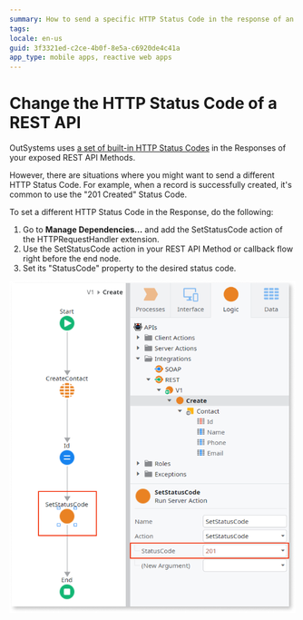 ```yaml
---
summary: How to send a specific HTTP Status Code in the response of an exposed REST API method.
tags: 
locale: en-us
guid: 3f3321ed-c2ce-4b0f-8e5a-c6920de4c41a
app_type: mobile apps, reactive web apps
---
```


# Change the HTTP Status Code of a REST API

OutSystems uses [a set of built-in HTTP Status Codes](<./built-in-http-status-codes.md>) in the Responses of your exposed REST API Methods.

However, there are situations where you might want to send a different HTTP Status Code. For example, when a record is successfully created, it's common to use the "201 Created" Status Code.

To set a different HTTP Status Code in the Response, do the following:

1. Go to **Manage Dependencies...** and add the SetStatusCode action of the HTTPRequestHandler extension. 
1. Use the SetStatusCode action in your REST API Method or callback flow right before the end node. 
1. Set its "StatusCode" property to the desired status code. 

![](images/ss-rest-change-http-code.png)
